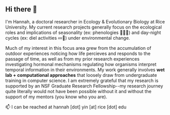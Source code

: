 ## Hi there 👋

I'm Hannah, a doctoral researcher in Ecology & Evolutionary Biology at Rice University. My current research projects generally focus on the ecological roles and implications of seasonality (ex: phenologies 🌸🪺🍂) and day-night cycles (ex: diel activities 💤🦇) under environmental change.

Much of my interest in this focus area grew from the accumulation of outdoor experiences noticing how life percieves and responds to the passage of time, as well as from my prior research experiences investigating hormonal mechanisms regulating how organisms interpret temporal information in their environments. My work generally involves **wet lab + computational approaches** that loosely draw from undergraduate training in computer science. I am extremely grateful that my research is supported by an NSF Graduate Research Fellowship--my research journey quite literally would not have been possible without it and without the support of my mentors (you know who you are).

📫 I can be reached at hannah \[dot\] yin \[at\] rice \[dot\] edu
